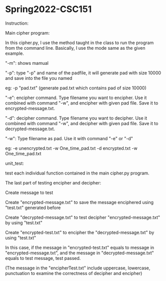 # Spring2022-CSC151

Instruction:

Main cipher program:

In this cipher.py, I use the method taught in the class to run the program from the command line.
Basically, I use the mode same as the given example.

"-m": shows mamual

"-p": type "-p" and name of the padfile, it will generate pad with size 10000 and save into the file you named

eg: -p "pad.txt" (generate pad.txt which contains pad of size 10000)

"-e": encipher command. Type filename you want to encipher. Use it combined with command "-w", and encipher with given pad file. Save it to encrypted-message.txt.

"-d": decipher command. Type filename you want to decipher. Use it combined with command "-w", and decipher with given pad file. Save it to decrypted-message.txt.

"-w": Type filename as pad. Use it with command "-e" or "-d"

eg: -e unencrypted.txt -w One_time_pad.txt
    -d encrypted.txt -w One_time_pad.txt
    
    
unit_test:

test each individual function contained in the main cipher.py program.

The last part of testing encipher and decipher:

Create message to test

Create "encrypted-message.txt" to save the message enciphered using "test.txt" generated before

Create "decrypted-message.txt" to test decipher "encrypted-message.txt" by using "test.txt"

Create "encrypted-test.txt" to encipher the "decrypted-message.txt" by using "test.txt"

In this case, if the message in "encrypted-test.txt" equals to message in "encrypted-message.txt", and the message in "decrypted-message.txt" equals to test message, test passed.

(The message in the "encipherTest.txt" include uppercase, lowercase, punctuation to examine the correctness of decipher and encipher)
